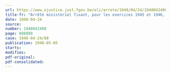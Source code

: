 ```yaml
---
url: https://www.ejustice.just.fgov.be/eli/arrete/1948/04/24/1948042408/justel
title-fr: "Arrêté ministériel fixant, pour les exercices 1945 et 1946, la contribution définitive, à caractère obligatoire, à verser au Conseil professionnel du Commerce de gros en verre, faïence et Porcelaine, en liquidation"
date: 1948-04-24
source:
number: 1948042408
page: 888888
case: 1948-04-24/08
publication: 1948-05-05
starts:
modifies:
pdf-original:
pdf-consolidated:
---
```


